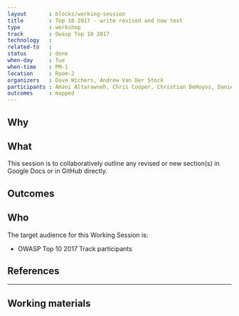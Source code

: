 ```yaml
---
layout       : blocks/working-session
title        : Top 10 2017 - write revised and new text
type         : workshop
track        : Owasp Top 10 2017
technology   :
related-to   :
status       : done
when-day     : Tue
when-time    : PM-1
location     : Room-2
organizers   : Dave Wichers, Andrew Van Der Stock
participants : Amani Altarawneh, Chris Cooper, Christian DeHoyos, Daniel Miessler, Erez Yalon, Jason Li, Jonas vanalderweireldt, Kevin Greene, Nuno Loureiro, Sandor Lenart, Tiago Mendo, Tiffany Long, Torsten Gigler, Josh Grossman, Mateo Martinez
outcomes     : mapped
---
```


## Why


## What

This session is to collaboratively outline any revised or new section(s) in Google Docs or in GitHub directly.

## Outcomes



## Who

The target audience for this Working Session is:

 - OWASP Top 10 2017 Track participants

## References

---

## Working materials
